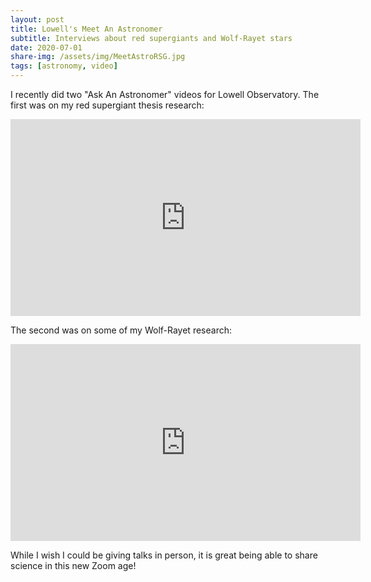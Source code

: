```yaml
---
layout: post
title: Lowell's Meet An Astronomer
subtitle: Interviews about red supergiants and Wolf-Rayet stars
date: 2020-07-01
share-img: /assets/img/MeetAstroRSG.jpg
tags: [astronomy, video]
---
```


I recently did two "Ask An Astronomer" videos for Lowell Observatory. The first was on my red supergiant thesis research:

<iframe width="560" height="315" src="https://www.youtube.com/embed/RglS5H_wgYM" title="YouTube video player" frameborder="0" allow="accelerometer; autoplay; clipboard-write; encrypted-media; gyroscope; picture-in-picture; web-share" allowfullscreen></iframe>

The second was on some of my Wolf-Rayet research:

<iframe width="560" height="315" src="https://www.youtube.com/embed/REHJvW53G54" title="YouTube video player" frameborder="0" allow="accelerometer; autoplay; clipboard-write; encrypted-media; gyroscope; picture-in-picture; web-share" allowfullscreen></iframe>

While I wish I could be giving talks in person, it is great being able to share science in this new Zoom age!